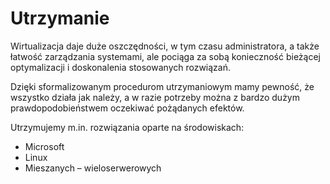 # Utrzymanie

Wirtualizacja daje duże oszczędności, w tym czasu administratora, a także łatwość zarządzania systemami, ale 
pociąga za sobą konieczność bieżącej optymalizacji i doskonalenia stosowanych rozwiązań.

Dzięki sformalizowanym procedurom utrzymaniowym mamy pewność, że wszystko działa jak należy, a w razie potrzeby 
można z bardzo dużym prawdopodobieństwem oczekiwać pożądanych efektów.

Utrzymujemy m.in. rozwiązania oparte na środowiskach:

* Microsoft
* Linux
* Mieszanych – wieloserwerowych
